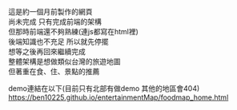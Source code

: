 這是約一個月前製作的網頁\
尚未完成 只有完成前端的架構\
但那時前端還不夠熟練(連js都寫在html裡)\
後端知識也不充足 所以就先停擺\
想等之後再回來繼續完成\
整體架構是想做類似台灣的旅遊地圖\
但著重在食、住、景點的推薦

demo連結在以下(目前只有北部有做demo 其他的地區會404)
https://ben10225.github.io/entertainmentMap/foodmap_home.html
